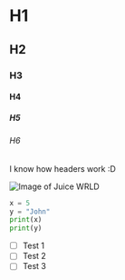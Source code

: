 # H1 
## H2
### H3
#### H4 
##### H5 
###### H6

I know how headers work :D

![Image of Juice WRLD](https://www.nme.com/wp-content/uploads/2019/12/Juice-WRLD-1392x884.jpg)

``` python
x = 5
y = "John"
print(x)
print(y)
```

- [ ] Test 1
- [ ] Test 2 
- [ ] Test 3
